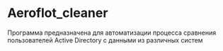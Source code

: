 # Aeroflot_cleaner
Программа предназначена для автоматизации процесса сравнения пользователей Active Directory с данными из различных систем
